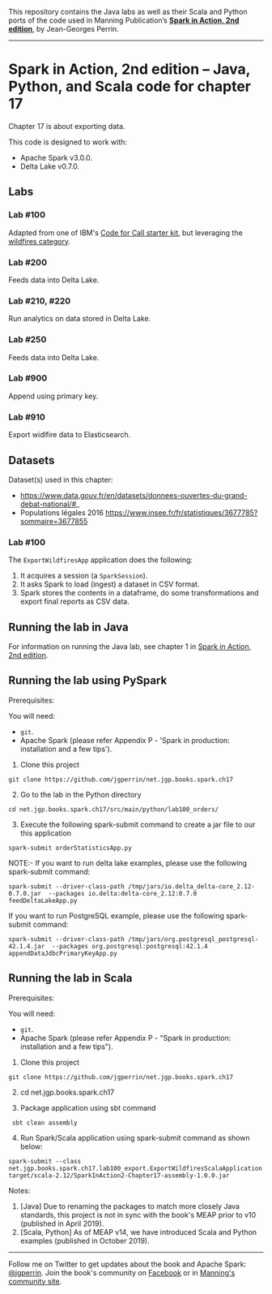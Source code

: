 This repository contains the Java labs as well as their Scala and Python ports of the code used in Manning Publication’s **[Spark in Action, 2nd edition](https://www.manning.com/books/spark-in-action-second-edition?a_aid=jgp)**, by Jean-Georges Perrin.

---

# Spark in Action, 2nd edition – Java, Python, and Scala code for chapter 17

Chapter 17 is about exporting data.

This code is designed to work with:
 * Apache Spark v3.0.0.
 * Delta Lake v0.7.0.

## Labs

### Lab \#100
Adapted from one of IBM's [Code for Call starter kit](https://developer.ibm.com/callforcode/starters/water), but leveraging the [wildfires category](https://developer.ibm.com/code-and-response/disasters/wildfires).

### Lab \#200
Feeds data into Delta Lake.

### Lab \#210, \#220
Run analytics on data stored in Delta Lake.

### Lab \#250
Feeds data into Delta Lake.

### Lab \#900
Append using primary key.

### Lab \#910
Export widlfire data to Elasticsearch.

## Datasets

Dataset(s) used in this chapter:

 * https://www.data.gouv.fr/en/datasets/donnees-ouvertes-du-grand-debat-national/#_
 * Populations légales 2016 https://www.insee.fr/fr/statistiques/3677785?sommaire=3677855

### Lab \#100

The `ExportWildfiresApp` application does the following:

1.	It acquires a session (a `SparkSession`).
2.	It asks Spark to load (ingest) a dataset in CSV format.
3.	Spark stores the contents in a dataframe, do some transformations and export final reports as CSV data.

## Running the lab in Java

For information on running the Java lab, see chapter 1 in [Spark in Action, 2nd edition](http://jgp.net/sia).

## Running the lab using PySpark

Prerequisites:

You will need:
 * `git`.
 * Apache Spark (please refer Appendix P - 'Spark in production: installation and a few tips').

1. Clone this project

```
git clone https://github.com/jgperrin/net.jgp.books.spark.ch17
```

2. Go to the lab in the Python directory

```
cd net.jgp.books.spark.ch17/src/main/python/lab100_orders/
```

3. Execute the following spark-submit command to create a jar file to our this application

 ```
spark-submit orderStatisticsApp.py
 ```

NOTE:- 
If you want to run delta lake examples, please use the following spark-submit command:

```
spark-submit --driver-class-path /tmp/jars/io.delta_delta-core_2.12-0.7.0.jar  --packages io.delta:delta-core_2.12:0.7.0 feedDeltaLakeApp.py
```

If you want to run PostgreSQL  example, please use the following spark-submit command:

```
spark-submit --driver-class-path /tmp/jars/org.postgresql_postgresql-42.1.4.jar  --packages org.postgresql:postgresql:42.1.4 appendDataJdbcPrimaryKeyApp.py
```

## Running the lab in Scala

Prerequisites:

You will need:
 * `git`.
 * Apache Spark (please refer Appendix P - "Spark in production: installation and a few tips"). 

1. Clone this project
```
git clone https://github.com/jgperrin/net.jgp.books.spark.ch17
```
2. cd net.jgp.books.spark.ch17

3. Package application using sbt command

```
 sbt clean assembly
```

4. Run Spark/Scala application using spark-submit command as shown below:

```
spark-submit --class net.jgp.books.spark.ch17.lab100_export.ExportWildfiresScalaApplication target/scala-2.12/SparkInAction2-Chapter17-assembly-1.0.0.jar  
```

Notes: 
 1. [Java] Due to renaming the packages to match more closely Java standards, this project is not in sync with the book's MEAP prior to v10 (published in April 2019).
 2. [Scala, Python] As of MEAP v14, we have introduced Scala and Python examples (published in October 2019).
 
---

Follow me on Twitter to get updates about the book and Apache Spark: [@jgperrin](https://twitter.com/jgperrin). Join the book's community on [Facebook](https://www.facebook.com/SparkWithJava/) or in [Manning's community site](https://forums.manning.com/forums/spark-in-action-second-edition?a_aid=jgp).

[1]: https://data.cityofnewyork.us
